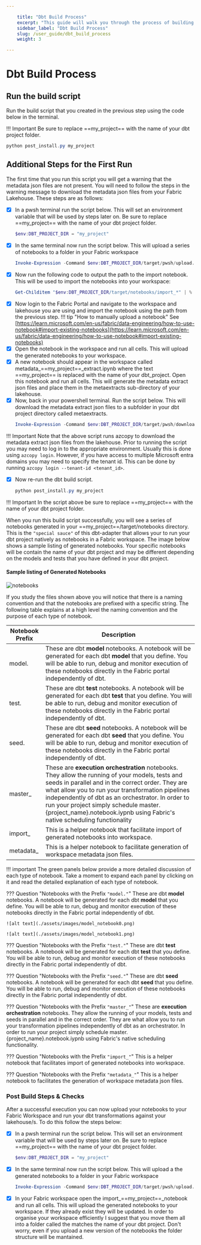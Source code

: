 ```yaml
---

    title: "Dbt Build Process"
    excerpt: "This guide will walk you through the process of building your dbt project using the dbt-fabricsparknb package."
    sidebar_label: "Dbt Build Process"
    slug: /user_guide/dbt_build_process
    weight: 3

---
```


# Dbt Build Process

## Run the build script
Run the build script that you created in the previous step using the code below in the terminal.

!!! Important
    Be sure to replace ==my_project== with the name of your dbt project folder.

```powershell
python post_install.py my_project 
```

## Additional Steps for the First Run
The first time that you run this script you will get a warning that the metadata json files are not present. You will need to follow the steps in the warning message to download the metadata json files from your Fabric Lakehouse. These steps are as follows: 

- [x] In a pwsh terminal run the script below. This will set an environment variable that will be used by steps later on. Be sure to replace ==my_project== with the name of your dbt project folder.
    ```powershell           
    $env:DBT_PROJECT_DIR = "my_project"
    ```
- [x] In the same terminal now run the script below. This will upload a series of notebooks to a folder in your Fabric workspace
    ```powershell           
    Invoke-Expression -Command $env:DBT_PROJECT_DIR/target/pwsh/upload.ps1
    ```
- [x] Now run the following code to output the path to the import notebook. This will be used to import the notebooks into your workspace:
    ```powershell           
    Get-Childitem "$env:DBT_PROJECT_DIR/target/notebooks/import_*" | % {Write-Host $_.FullName}
    ```
- [x] Now login to the Fabric Portal and navigate to the workspace and lakehouse you are using and import the notebook using the path from the previous step.
!!! tip "How to manually upload a notebook"
    See [https://learn.microsoft.com/en-us/fabric/data-engineering/how-to-use-notebook#import-existing-notebooks](https://learn.microsoft.com/en-us/fabric/data-engineering/how-to-use-notebook#import-existing-notebooks)
- [x] Open the notebook in the workspace and run all cells. This will upload the generated notebooks to your workspace.
- [x] A new notebook should appear in the workspace called metadata_==my_project==_extract.ipynb where the text ==my_project== is replaced with the name of your dbt_project. Open this notebook and run all cells. This will generate the metadata extract json files and place them in the metaextracts sub-directory of your lakehouse.
- [x] Now, back in your powershell terminal. Run the script below. This will download the metadata extract json files to a subfolder in your dbt project directory called metaextracts.
    ```powershell
    Invoke-Expression -Command $env:DBT_PROJECT_DIR/target/pwsh/download.ps1
    ```
!!! Important
    Note that the above script runs azcopy to download the metadata extract json files from the lakehouse. Prior to running the script you may need to log in to the appropriate environment. Usually this is done using `azcopy login`. However, if you have access to multiple Microsoft entra domains you may need to specify the tenant id. This can be done by running `azcopy login --tenant-id <tenant_id>`. 
- [x] Now re-run the dbt build script.
    ```powershell
    python post_install.py my_project 
    ```
!!! Important
    In the script above be sure to replace ==my_project== with the name of your dbt project folder.

When you run this build script successfully, you will see a series of notebooks generated in your ==my_project==/target/notebooks directory. This is the `"special sauce"` of this dbt-adapter that allows your to run your dbt project natively as notebooks in a Fabric workspace. The image below shows a sample listing of generated notebooks. Your specific notebooks will be contain the name of your dbt project and may be different depending on the models and tests that you have defined in your dbt project. 

#### Sample listing of Generated Notebooks
![notebooks](/assets/images/notebooks.png)

If you study the files shown above you will notice that there is a naming convention and that the notebooks are prefixed with a specific string. The following table explains at a high level the naming convention and the purpose of each type of notebook.

| Notebook Prefix | Description               |
| --------------- | --------------------------|
|  model.         |  These are dbt **model** notebooks. A notebook will be generated for each dbt **model** that you define. You will be able to run, debug and monitor execution of these notebooks directly in the Fabric portal independently of dbt.|
|  test.          |  These are dbt **test** notebooks. A notebook will be generated for each dbt **test** that you define. You will be able to run, debug and monitor execution of these notebooks directly in the Fabric portal independently of dbt. |
|  seed.          |  These are dbt **seed** notebooks. A notebook will be generated for each dbt **seed** that you define. You will be able to run, debug and monitor execution of these notebooks directly in the Fabric portal independently of dbt.|
|  master_        |  These are **execution orchestration** notebooks. They allow the running of your models, tests and seeds in parallel and in the correct order. They are what allow you to run your transformation pipelines independently of dbt as an orchestrator. In order to run your project simply schedule master.{project_name}.notebook.iypnb using Fabric's native scheduling functionality |
|  import_        |  This is a helper notebook that facilitate import of generated notebooks into workspace.  |
|  metadata_      |  This is a helper notebook to facilitate generation of workspace metadata json files.    |


!!! important
    The green panels below provide a more detailed discussion of each type of notebook. Take a moment to expand each panel by clicking on it and read the detailed explanation of each type of notebook.

??? Question "Notebooks with the Prefix `"model."`"
    These are dbt **model** notebooks. A notebook will be generated for each dbt **model** that you define. You will be able to run, debug and monitor execution of these notebooks directly in the Fabric portal independently of dbt.

    ![alt text](./assets/images/model_notebook0.png)

    ![alt text](./assets/images/model_notebook1.png)

??? Question "Notebooks with the Prefix `"test."`"
    These are dbt **test** notebooks. A notebook will be generated for each dbt **test** that you define. You will be able to run, debug and monitor execution of these notebooks directly in the Fabric portal independently of dbt.

??? Question "Notebooks with the Prefix `"seed."`"
    These are dbt **seed** notebooks. A notebook will be generated for each dbt **seed** that you define. You will be able to run, debug and monitor execution of these notebooks directly in the Fabric portal independently of dbt.

??? Question "Notebooks with the Prefix `"master_"`"
    These are **execution orchestration** notebooks. They allow the running of your models, tests and seeds in parallel and in the correct order. They are what allow you to run your transformation pipelines independently of dbt as an orchestrator. In order to run your project simply schedule master.{project_name}.notebook.iypnb using Fabric's native scheduling functionality.

??? Question "Notebooks with the Prefix `"import_"`"
    This is a helper notebook that facilitates import of generated notebooks into workspace.

??? Question "Notebooks with the Prefix `"metadata_"`"
    This is a helper notebook to facilitates the generation of workspace metadata json files.

    

### Post Build Steps & Checks

After a successful execution you can now upload your notebooks to your Fabric Workspace and run your dbt transformations against your lakehouse/s. To do this follow the steps below: 


- [x] In a pwsh terminal run the script below. This will set an environment variable that will be used by steps later on. Be sure to replace ==my_project== with the name of your dbt project folder.
    ```powershell           
    $env:DBT_PROJECT_DIR = "my_project"
    ```
- [x] In the same terminal now run the script below. This will upload a the generated notebooks to a folder in your Fabric workspace
    ```powershell           
    Invoke-Expression -Command $env:DBT_PROJECT_DIR/target/pwsh/upload.ps1
    ```
- [x] In your Fabric workspace open the import_==my_project==_notebook and run all cells. This will upload the generated notebooks to your workspace. If they already exist they will be updated. In order to organise your workspace efficiently I suggest that you move them all into a folder called the matches the name of your dbt project. Don't worry, even if you upload a new version of the notebooks the folder structure will be mantained.